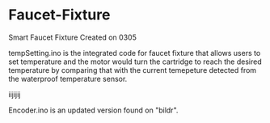 # Faucet-Fixture
Smart Faucet Fixture
Created on 0305

tempSetting.ino is the integrated code for faucet fixture that allows users to set temperature and the motor would turn the cartridge to reach the desired temperature by comparing that with the current temepeture detected from the waterproof temperature sensor.

iijijij

Encoder.ino is an updated version found on "bildr".
